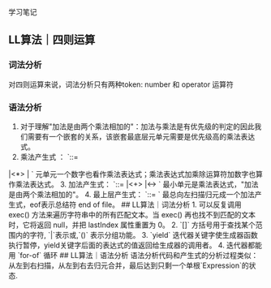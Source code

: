 学习笔记
## LL算法｜四则运算
### 词法分析
对四则运算来说，词法分析只有两种token: number 和 operator 运算符  
### 语法分析
1. 对于理解"加法是由两个乘法相加的"：加法与乘法是有优先级的判定的因此我们需要有一个嵌套的关系，该嵌套最底层元单元需要是优先级高的乘法表达式。  
2. 乘法产生式 ：
`<MultiplicationExpression>::=  
<Number>  
|<MultiplicationExpression><*><Number>
|<MultiplicationExpression></><Number>
`  
元单元一个数字也看作乘法表达式；乘法表达式加乘除运算符加数字也算作乘法表达式。  
3. 加法产生式：
`<AdditionExpression>::=
<MultiplicationExpression>
|<AdditionExpression><+><MultiplicationExpression>
|<AdditionExpression><-><MultiplicationExpression>
`  
最小单元是乘法表达式，"加法是由两个乘法相加的"。  
4. 最上层产生式：
 `<Expression>::=
 <AdditionExpression><EOF>
 `  
 最总向左扫描归元成一个加法产生式，eof表示总结符 end of file。   
 ## LL算法｜词法分析
1. 可以反复调用 exec() 方法来遍历字符串中的所有匹配文本。当 exec() 再也找不到匹配的文本时，它将返回 null，并把 lastIndex 属性重置为 0。  
2. `[]` 方括号用于查找某个范围内的字符, `|`表示或,`()` 表示分组功能。  
3. `yield` 迭代器关键字使生成器函数执行暂停，yield关键字后面的表达式的值返回给生成器的调用者。  
4. 迭代器都能用 `for-of` 循环
 ## LL算法｜语法分析
语法分析代码和产生式的分析过程类似：从左到右扫描，从左到右去归元合并，最后达到只剩一个单根`Expression`的状态.
 
